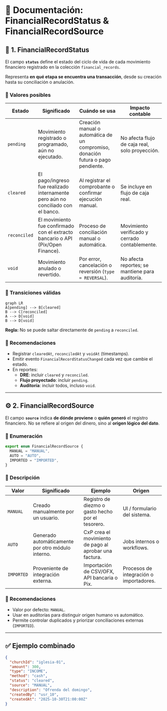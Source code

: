 # 📘 Documentación: FinancialRecordStatus & FinancialRecordSource

## 🧭 1. FinancialRecordStatus

El campo **`status`** define el estado del ciclo de vida de cada movimiento financiero registrado en la colección
`financial_records`.

Representa **en qué etapa se encuentra una transacción**, desde su creación hasta su conciliación o anulación.

### 🧩 Valores posibles

| Estado       | Significado                                                                     | Cuándo se usa                                                                    | Impacto contable                                |
|--------------|---------------------------------------------------------------------------------|----------------------------------------------------------------------------------|-------------------------------------------------|
| `pending`    | Movimiento registrado o programado, aún no ejecutado.                           | Creación manual o automática de un compromiso, donación futura o pago pendiente. | No afecta flujo de caja real, solo proyección.  |
| `cleared`    | El pago/ingreso fue realizado internamente pero aún no conciliado con el banco. | Al registrar el comprobante o confirmar ejecución manual.                        | Se incluye en flujo de caja real.               |
| `reconciled` | El movimiento fue confirmado con el extracto bancario o API (Pix/Open Finance). | Proceso de conciliación manual o automática.                                     | Movimiento verificado y cerrado contablemente.  |
| `void`       | Movimiento anulado o revertido.                                                 | Por error, cancelación o reversión (`type = REVERSAL`).                          | No afecta reportes; se mantiene para auditoría. |

### 🔄 Transiciones válidas

```mermaid
graph LR
A[pending] --> B[cleared]
B --> C[reconciled]
A --> D[void]
B --> D[void]
```

**Regla:** No se puede saltar directamente de `pending` a `reconciled`.

### 🧠 Recomendaciones

- Registrar `clearedAt`, `reconciledAt` y `voidAt` (timestamps).
- Emitir evento `FinancialRecordStatusChanged` cada vez que cambie el estado.
- En reportes:
    - **DRE**: incluir `cleared` y `reconciled`.
    - **Flujo proyectado**: incluir `pending`.
    - **Auditoría**: incluir todos, incluso `void`.

---

## ⚙️ 2. FinancialRecordSource

El campo **`source`** indica **de dónde proviene** o **quién generó** el registro financiero.
No se refiere al origen del dinero, sino al **origen lógico del dato**.

### 🧩 Enumeración

```ts
export enum FinancialRecordSource {
  MANUAL = "MANUAL",
  AUTO = "AUTO",
  IMPORTED = "IMPORTED",
}
```

### 💬 Descripción

| Valor      | Significado                                       | Ejemplo                                                | Origen                                  |
|------------|---------------------------------------------------|--------------------------------------------------------|-----------------------------------------|
| `MANUAL`   | Creado manualmente por un usuario.                | Registro de diezmo o gasto hecho por el tesorero.      | UI / formulario del sistema.            |
| `AUTO`     | Generado automáticamente por otro módulo interno. | CxP crea el movimiento de pago al aprobar una factura. | Jobs internos o workflows.              |
| `IMPORTED` | Proveniente de integración externa.               | Importación de CSV/OFX, API bancaria o Pix.            | Procesos de integración o importadores. |

### 🧠 Recomendaciones

- Valor por defecto: `MANUAL`.
- Usar en auditorías para distinguir origen humano vs automático.
- Permite controlar duplicados y priorizar conciliaciones externas (`IMPORTED`).

---

## ✅ Ejemplo combinado

```json
{
  "churchId": "iglesia-01",
  "amount": 300,
  "type": "INCOME",
  "method": "cash",
  "status": "cleared",
  "source": "MANUAL",
  "description": "Ofrenda del domingo",
  "createdBy": "usr_10",
  "createdAt": "2025-10-30T21:00:00Z"
}
```
